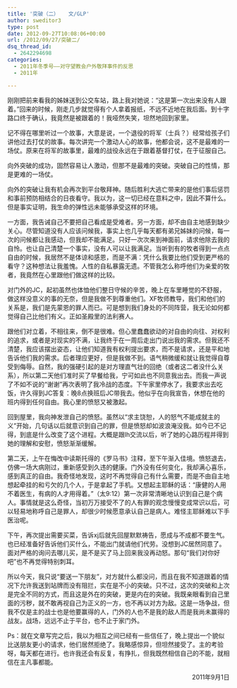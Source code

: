 ```yaml
---
title: '突破（二）   文/GLP'
author: sweditor3
type: post
date: 2012-09-27T10:08:06+00:00
url: /2012/09/27/突破二/
dsq_thread_id:
  - 2642294698
categories:
  - 2011年冬季号——对守望教会户外敬拜事件的反思
  - 2011年

---
```

刚刚把前来看我的姊妹送到公交车站，路上我对她说：“这是第一次出来没有人跟着。”回来的时候，刚走几步就觉得有个人拿着报纸，不远不近地在我后面。到十字路口终于确认，我竟然是被跟着的！我哑然失笑，坦然地回到家里。

记不得在哪里听过一个故事，大意是说，一个退役的将军（士兵？）经常给孩子们讲他过去打仗的故事。每次讲完一个激动人心的故事，他都会说，这不是最难的一场仗。原来在将军的故事里，最难的战役永远在于跟着基督打仗，在于征服自己。

向外突破的成功，固然容易让人激动，但那不是最难的突破。突破自己的性情，那是更难的一场仗。

向外的突破让我有机会再次到平台敬拜神。随后胜利大逃亡带来的是他们事后惩罚和事前预防相结合的日夜看守。我以为，这一切已经在意料之中，因此不算什么。但是事实证明，我生命的弹性远未能够承受这样的环境。

一方面，我告诫自己不要把自己看成是受难者。另一方面，却不由自主地感到缺少关心。尽管知道没有人应该问候我，事实上也几乎每天都有弟兄姊妹的问候，每一次的问候都让我感动，但我却不能满足。只好一次次来到神面前，请求他除去我的自怜。也让自己清楚一个事实，没有人可以让我满足。当听到有的牧者得到一点点自由的时候，我居然不是体谅和感恩，而是不满：凭什么我要比他们受到更严格的看守？这种想法让我羞愧。人性的自私暴露无遗。不管我怎么称呼他们为亲爱的牧者，我竟然在心里跟他们做这样的比较。

对门外的JC，起初虽然也体恤他们整日守候的辛苦，晚上在车里睡觉的不舒服，做这样没意义的事的无奈，但是我做不到尊重他们。XF牧师教导，我们和他们的关系是，我们是先蒙恩的罪人而已。可是想到我们身处的不同阵营，我无论如何都觉得自己比他们有义。正如圣殿里的法利赛人。

跟他们对立着，不相往来，倒不是很难。但心里蠢蠢欲动的对自由的向往、对权利的追求，或者是对现实的不满，让我终于在一周后走出门说出我的需求。但我还不清楚，我应该摆出姿态，让他们知道我有权利提出要求，而不是请求，还是平和地告诉他们我的需求。后者理应更好，但是我做不到。语气稍微缓和就让我觉得自尊受到侮辱。自然，我的强硬引起的是对方理直气壮的回绝（或者这二者没什么关系），所以第二天他们准时买了早餐给我，宁可如此也不同意我出去。而我一声说了不如不说的“谢谢”再次表明了我冷战的态度。下午家里停水了，我要求出去吃饭，许久得到JC答复：晚8点换班后JC带我去。他似乎在向我宣告，休想在他的班内得到任何自由。我心里的愤怒又被激起。

回到屋里，我向神发泄自己的愤怒。虽然以“求主饶恕，人的怒气不能成就主的义”开始，几句话以后就意识到自己的罪，但是愤怒却如波浪淹没我。如今已不记得，到底是什么改变了这个进程。大概是跟lh交流以后，听了她的心路历程并得到她的理解和安慰，愤怒渐渐缓解。

第二天，上午在悔改中读斯托得的《罗马书》注释，至下午渐入佳境。愤怒退去，仿佛一场大病刚过，重新感受到久违的健康。门外没有任何变化，我却满心喜乐，感到真正的自由。我奇怪地发现，这时不再觉得自己有什么需要，而是不由自主地想起牵挂的和亏欠的几个人，于是拿起了手机。又想起主耶稣的话：“康健的人用不着医生，有病的人才用得着。”（太9:12）第一次非常清晰地认识到自己是个病人。事情就是这么奇怪，当初万万接受不了的人有罪的观念慢慢变成常识以后，可以轻易地称呼自己是罪人，却很少时候愿意承认自己是病人。难怪主耶稣难以下手医治呢。

下午，再次提出需要买菜，告诉xj后就先回屋默默祷告，愿成与不成都不要生气。也已经准备好告诉他们买什么，不能出门就请他们代劳。没想到JC居然同意了。面对严格的询问去哪儿买，是不是买了马上回来我没再动怒。那句“我们对你好吧”也不再觉得特别刺耳。

所以今天，我只说“要送一下朋友”，对方就什么都没问，而且在我不知道跟着的情况下允许我送到站牌而没有阻拦，实在是不小的突破。只不过，这次的突破和上次是完全不同的方式，而且这是外在的突破，更是内在的突破。我既亲眼看到自己里面的污秽，就不敢再视自己为正义的一方，也不再以对方为敌。这是一场争战，但我不仅是主的战士也是他要赢得的人，门外的人也不是我的敌人而是我尚未赢得的战友。战场，远远不止于平台，也不止于家门外。

Ps：就在文章写完之后，我以为相互之间已经有一些信任了，晚上提出一个貌似比送朋友更小的请求，他们居然拒绝了。我略感惊异，但坦然接受了。主的考验呀，每天都在进行。也许我还会有反复，有挣扎，但我既然相信自己的不能，就相信在主凡事都能。

<p style="text-align: right;">
  2011年9月1日
</p>